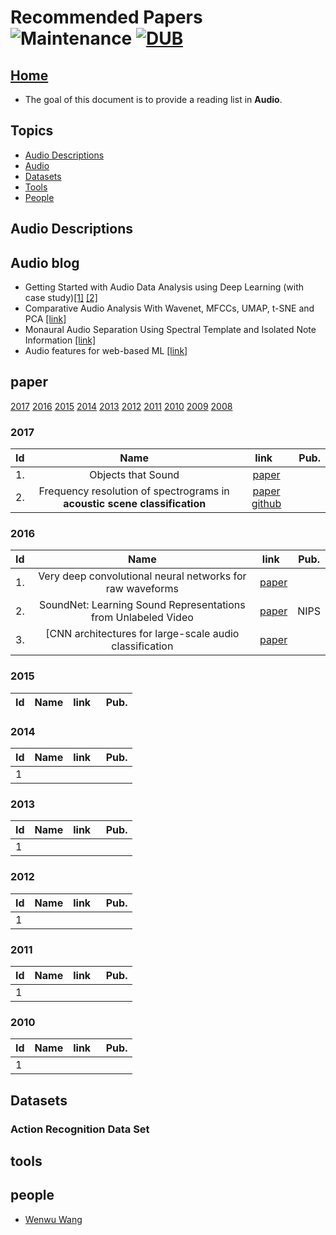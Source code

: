# Recommended Papers ![Maintenance](https://img.shields.io/maintenance/yes/2017.svg) [![DUB](https://img.shields.io/dub/l/vibe-d.svg)](LICENSE)
## [Home](../../README.md)
- The goal of this document is to provide a reading list in __Audio__.

## Topics
- [Audio Descriptions](#audio-descriptions)
- [Audio](#audio)
- [Datasets](#datasets)
- [Tools](#tools)
- [People](#people)






## Audio Descriptions






## Audio blog
- Getting Started with Audio Data Analysis using Deep Learning (with case study)[\[1\]](https://www.analyticsvidhya.com/blog/2017/08/audio-voice-processing-deep-learning/) [\[2\]](https://medium.com/@ageitgey/machine-learning-is-fun-part-6-how-to-do-speech-recognition-with-deep-learning-28293c162f7a)
- Comparative Audio Analysis With Wavenet, MFCCs, UMAP, t-SNE and PCA [\[link\]](https://medium.com/@LeonFedden/comparative-audio-analysis-with-wavenet-mfccs-umap-t-sne-and-pca-cb8237bfce2f)
- Monaural Audio Separation Using Spectral Template and Isolated Note Information [\[link\]](http://personal.ee.surrey.ac.uk/Personal/W.Wang/papers/LalW_ICAABchapter_2012.pdf)
- Audio features for web-based ML [\[link\]](https://towardsdatascience.com/audio-features-for-web-based-ml-555776733bae)






## paper
[2017](#2017) [2016](#2016) [2015](#2015) [2014](#2014) [2013](#2013) [2012](#2012) [2011](#2011) [2010](#2010) [2009](#2009) [2008](#2008)
### 2017

|Id|Name  | link  | Pub.|
|-----|:-----:|:-----:|:-----:|
|1.|Objects that Sound|[paper](https://arxiv.org/pdf/1712.06651.pdf)||
|2.|Frequency resolution of spectrograms in __acoustic scene classification__|[paper](https://github.com/karoldvl/paper-2017-DCASE/blob/master/Paper/Piczak2017-DCASE.pdf) [github](https://github.com/karoldvl/paper-2017-DCASE)||

### 2016

|Id|Name  | link  | Pub.|
|-----|:-----:|:-----:|:-----:|
|1.|Very deep convolutional neural networks for raw waveforms|[paper](https://arxiv.org/pdf/1610.00087.pdf)||
|2.|SoundNet: Learning Sound Representations from Unlabeled Video|[paper](http://carlvondrick.com/soundnet.pdf)|NIPS|
|3.|[CNN  architectures for large-scale audio classification|[paper](https://arxiv.org/pdf/1609.09430.pdf)||


### 2015

|Id|Name  | link  | Pub.|
|-----|:-----:|:-----:|:-----:|



### 2014

|Id|Name  | link  | Pub.|
|-----|:-----:|:-----:|:-----:|
|1||||

### 2013

|Id|Name  | link  | Pub.|
|-----|:-----:|:-----:|:-----:|
|1||||

### 2012

|Id|Name  | link  | Pub.|
|-----|:-----:|:-----:|:-----:|
|1||||


### 2011

|Id|Name  | link  | Pub.|
|-----|:-----:|:-----:|:-----:|
|1||||


### 2010

|Id|Name  | link  | Pub.|
|-----|:-----:|:-----:|:-----:|
|1||||


## Datasets

### Action Recognition Data Set




## tools

> 
## people

- [Wenwu Wang](http://personal.ee.surrey.ac.uk/Personal/W.Wang/)





